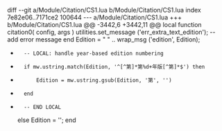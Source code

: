 diff --git a/Module/Citation/CS1.lua b/Module/Citation/CS1.lua
index 7e82e06..7171ce2 100644
--- a/Module/Citation/CS1.lua
+++ b/Module/Citation/CS1.lua
@@ -3442,6 +3442,11 @@ local function citation0( config, args )
 			utilities.set_message ('err_extra_text_edition');					 -- add error message
 		end
 		Edition = " " .. wrap_msg ('edition', Edition);
+		-- LOCAL: handle year-based edition numbering
+		if mw.ustring.match(Edition, '^[^第]*第%d+年版[^第]*$') then
+			Edition = mw.ustring.gsub(Edition, '第', '')
+		end
+		-- END LOCAL
 	else
 		Edition = '';
 	end
